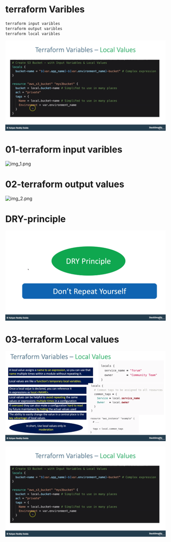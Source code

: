 
# terraform Varibles
```
terraform input varibles 
terraform output varibles
terraform local varibles 
```
![img.png](img.png)

# 01-terraform input varibles
![img_1.png](img_1.png)

# 02-terraform output values 
![img_2.png](img_2.png)
# DRY-principle
![img_3.png](img_3.png)
# 03-terraform Local values

![img_4.png](img_4.png)

![img.png](img.png)